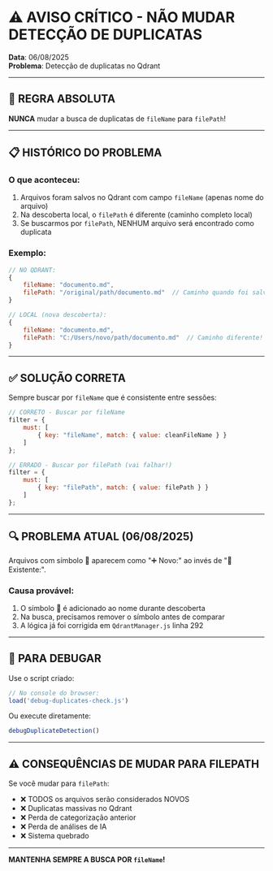 # ⚠️ AVISO CRÍTICO - NÃO MUDAR DETECÇÃO DE DUPLICATAS

**Data**: 06/08/2025  
**Problema**: Detecção de duplicatas no Qdrant

---

## 🚨 REGRA ABSOLUTA

**NUNCA** mudar a busca de duplicatas de `fileName` para `filePath`!

---

## 📋 HISTÓRICO DO PROBLEMA

### O que aconteceu:
1. Arquivos foram salvos no Qdrant com campo `fileName` (apenas nome do arquivo)
2. Na descoberta local, o `filePath` é diferente (caminho completo local)
3. Se buscarmos por `filePath`, NENHUM arquivo será encontrado como duplicata

### Exemplo:
```javascript
// NO QDRANT:
{
    fileName: "documento.md",
    filePath: "/original/path/documento.md"  // Caminho quando foi salvo
}

// LOCAL (nova descoberta):
{
    fileName: "documento.md", 
    filePath: "C:/Users/novo/path/documento.md"  // Caminho diferente!
}
```

---

## ✅ SOLUÇÃO CORRETA

Sempre buscar por `fileName` que é consistente entre sessões:

```javascript
// CORRETO - Buscar por fileName
filter = {
    must: [
        { key: "fileName", match: { value: cleanFileName } }
    ]
};

// ERRADO - Buscar por filePath (vai falhar!)
filter = {
    must: [
        { key: "filePath", match: { value: filePath } }
    ]
};
```

---

## 🔍 PROBLEMA ATUAL (06/08/2025)

Arquivos com símbolo 🔁 aparecem como "➕ Novo:" ao invés de "🔁 Existente:".

### Causa provável:
1. O símbolo 🔁 é adicionado ao nome durante descoberta
2. Na busca, precisamos remover o símbolo antes de comparar
3. A lógica já foi corrigida em `QdrantManager.js` linha 292

---

## 📝 PARA DEBUGAR

Use o script criado:
```javascript
// No console do browser:
load('debug-duplicates-check.js')
```

Ou execute diretamente:
```javascript
debugDuplicateDetection()
```

---

## ⚠️ CONSEQUÊNCIAS DE MUDAR PARA FILEPATH

Se você mudar para `filePath`:
- ❌ TODOS os arquivos serão considerados NOVOS
- ❌ Duplicatas massivas no Qdrant
- ❌ Perda de categorização anterior
- ❌ Perda de análises de IA
- ❌ Sistema quebrado

---

**MANTENHA SEMPRE A BUSCA POR `fileName`!**
